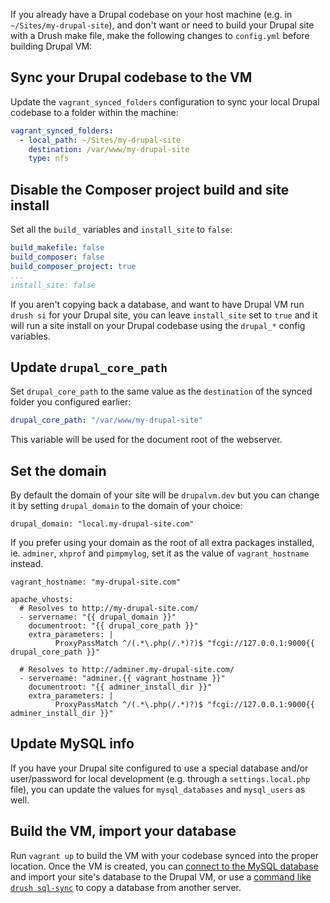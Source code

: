 If you already have a Drupal codebase on your host machine (e.g. in `~/Sites/my-drupal-site`), and don't want or need to build your Drupal site with a Drush make file, make the following changes to `config.yml` before building Drupal VM:

## Sync your Drupal codebase to the VM

Update the `vagrant_synced_folders` configuration to sync your local Drupal codebase to a folder within the machine:

```yaml
vagrant_synced_folders:
  - local_path: ~/Sites/my-drupal-site
    destination: /var/www/my-drupal-site
    type: nfs
```

## Disable the Composer project build and site install

Set all the `build_` variables and `install_site` to `false`:

```yaml
build_makefile: false
build_composer: false
build_composer_project: true
...
install_site: false
```

If you aren't copying back a database, and want to have Drupal VM run `drush si` for your Drupal site, you can leave `install_site` set to `true` and it will run a site install on your Drupal codebase using the `drupal_*` config variables.

## Update `drupal_core_path`

Set `drupal_core_path` to the same value as the `destination` of the synced folder you configured earlier:

```yaml
drupal_core_path: "/var/www/my-drupal-site"
```

This variable will be used for the document root of the webserver.

## Set the domain

By default the domain of your site will be `drupalvm.dev` but you can change it by setting `drupal_domain` to the domain of your choice:

```
drupal_domain: "local.my-drupal-site.com"
```

If you prefer using your domain as the root of all extra packages installed, ie. `adminer`, `xhprof` and `pimpmylog`, set it as the value of `vagrant_hostname` instead.

```
vagrant_hostname: "my-drupal-site.com"

apache_vhosts:
  # Resolves to http://my-drupal-site.com/
  - servername: "{{ drupal_domain }}"
    documentroot: "{{ drupal_core_path }}"
    extra_parameters: |
          ProxyPassMatch ^/(.*\.php(/.*)?)$ "fcgi://127.0.0.1:9000{{ drupal_core_path }}"

  # Resolves to http://adminer.my-drupal-site.com/
  - servername: "adminer.{{ vagrant_hostname }}"
    documentroot: "{{ adminer_install_dir }}"
    extra_parameters: |
          ProxyPassMatch ^/(.*\.php(/.*)?)$ "fcgi://127.0.0.1:9000{{ adminer_install_dir }}"
```

## Update MySQL info

If you have your Drupal site configured to use a special database and/or user/password for local development (e.g. through a `settings.local.php` file), you can update the values for `mysql_databases` and `mysql_users` as well.

## Build the VM, import your database

Run `vagrant up` to build the VM with your codebase synced into the proper location. Once the VM is created, you can [connect to the MySQL database](../extras/mysql.md) and import your site's database to the Drupal VM, or use a [command like `drush sql-sync`](../extras/drush.md#using-sql-sync) to copy a database from another server.
